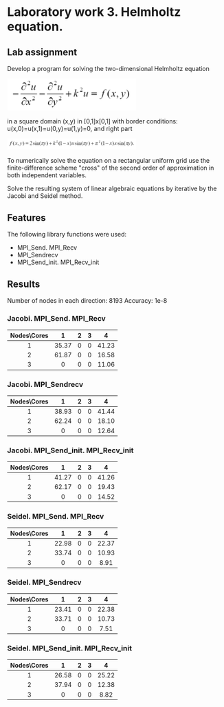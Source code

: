 # Laboratory work 3. Helmholtz equation.

## Lab assignment

Develop a program for solving the two-dimensional Helmholtz equation

<p>
  <img src="https://github.com/avelycure/avelycure/blob/master/assets/parallel_technologies/helmholtz/helmholts.png" width="300" />
</p>

in a square domain (x,y) in [0,1]x[0,1] with border conditions: u(x,0)=u(x,1)=u(0,y)=u(1,y)=0, and right part

<p>
  <img src="https://github.com/avelycure/avelycure/blob/master/assets/parallel_technologies/helmholtz/right_part.png" width="300" />
</p>

To numerically solve the equation on a rectangular uniform grid use the finite-difference scheme "cross" of the second order of approximation in
both independent variables.

Solve the resulting system of linear algebraic equations by iterative by the Jacobi and Seidel method.

## Features

The following library functions were used:
* MPI_Send. MPI_Recv
* MPI_Sendrecv
* MPI_Send_init. MPI_Recv_init

## Results

Number of nodes in each direction: 8193
Accuracy: 1e-8

### Jacobi. MPI_Send. MPI_Recv
|Nodes\Cores|1|2|3|4|
|:----------:|:----------:|:----------:|:----------:|:----------:|
|1|35.37|0|0|41.23|
|2|61.87|0|0|16.58|
|3|0|0|0|11.06|

### Jacobi. MPI_Sendrecv
|Nodes\Cores|1|2|3|4|
|:----------:|:----------:|:----------:|:----------:|:----------:|
|1|38.93|0|0|41.44|
|2|62.24|0|0|18.10|
|3|0|0|0|12.64|

### Jacobi. MPI_Send_init. MPI_Recv_init
|Nodes\Cores|1|2|3|4|
|:----------:|:----------:|:----------:|:----------:|:----------:|
|1|41.27|0|0|41.26|
|2|62.17|0|0|19.43|
|3|0|0|0|14.52|

### Seidel. MPI_Send. MPI_Recv
|Nodes\Cores|1|2|3|4|
|:----------:|:----------:|:----------:|:----------:|:----------:|
|1|22.98|0|0|22.37|
|2|33.74|0|0|10.93|
|3|0|0|0|8.91|

### Seidel. MPI_Sendrecv
|Nodes\Cores|1|2|3|4|
|:----------:|:----------:|:----------:|:----------:|:----------:|
|1|23.41|0|0|22.38|
|2|33.71|0|0|10.73|
|3|0|0|0|7.51|

### Seidel. MPI_Send_init. MPI_Recv_init
|Nodes\Cores|1|2|3|4|
|:----------:|:----------:|:----------:|:----------:|:----------:|
|1|26.58|0|0|25.22|
|2|37.94|0|0|12.38|
|3|0|0|0|8.82|
